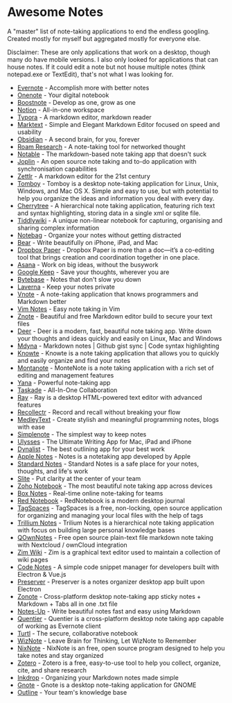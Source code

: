 # Awesome Notes
A "master" list of note-taking applications to end the endless googling. Created mostly for myself but aggregated mostly for everyone else.

Disclaimer: These are only applications that work on a desktop, though many do have mobile versions. I also only looked for applications that can house notes. If it could edit a note but not house multiple notes (think notepad.exe or TextEdit), that's not what I was looking for.

* [Evernote](https://evernote.com/) - Accomplish more with better notes
* [Onenote](https://www.microsoft.com/en-us/microsoft-365/onenote/digital-note-taking-app?ms.url=onenotecom&rtc=1) - Your digital notebook
* [Boostnote](https://boostnote.io/) - Develop as one, grow as one
* [Notion](https://www.notion.so/) - All-in-one workspace
* [Typora](https://typora.io/) - A markdown editor, markdown reader
* [Marktext](https://marktext.app/) - Simple and Elegant Markdown Editor focused on speed and usability
* [Obsidian](https://obsidian.md/) - A second brain, for you, forever
* [Roam Research](https://roamresearch.com/) - A note-taking tool for networked thought
* [Notable](https://notable.app/) - The markdown-based note taking app that doesn't suck
* [Joplin](https://joplinapp.org/) - An open source note taking and to-do application with synchronisation capabilities
* [Zettlr](https://www.zettlr.com/) - A markdown editor for the 21st century
* [Tomboy](https://wiki.gnome.org/Apps/Tomboy) - Tomboy is a desktop note-taking application for Linux, Unix, Windows, and Mac OS X. Simple and easy to use, but with potential to help you organize the ideas and information you deal with every day.
* [Cherrytree](https://www.giuspen.com/cherrytree/) - A hierarchical note taking application, featuring rich text and syntax highlighting, storing data in a single xml or sqlite file.
* [Tiddlywiki](https://tiddlywiki.com/) - A unique non-linear notebook for capturing, organising and sharing complex information
* [Notebag](https://notebag.app/) - Organize your notes without getting distracted
* [Bear](https://bear.app/) - Write beautifully on iPhone, iPad, and Mac
* [Dropbox Paper](https://www.dropbox.com/paper) - Dropbox Paper is more than a doc—it’s a co-editing tool that brings creation and coordination together in one place.
* [Asana](https://asana.com/) - Work on big ideas, without the busywork
* [Google Keep](https://keep.google.com/) - Save your thoughts, wherever you are
* [Bytebase](Bytebase.io) - Notes that don't slow you down
* [Laverna](https://laverna.cc/) - Keep your notes private
* [Vnote](https://vnotex.github.io/vnote/en_us/) - A note-taking application that knows programmers and Markdown better
* [Vim Notes](https://github.com/xolox/vim-notes) - Easy note taking in Vim
* [Znote](https://znote.io/) - Beautiful and free Markdown editor build to secure your text files
* [Deer](https://github.com/abahmed/Deer) - Deer is a modern, fast, beautiful note taking app. Write down your thoughts and ideas quickly and easily on Linux, Mac and Windows
* [Mdyna](https://mdyna.dev/) - Markdown notes | Github gist sync | Code syntax highlighting
* [Knowte](https://github.com/digimezzo/knowte) - Knowte is a note taking application that allows you to quickly and easily organize and find your notes
* [Montanote](https://github.com/urbanogardun/monte-note) - MonteNote is a note taking application with a rich set of editing and management features
* [Yana](https://yana.js.org/) - Powerful note-taking app
* [Taskade](https://www.taskade.com/) - All-In-One Collaboration
* [Ray](https://github.com/teslor/ray) - Ray is a desktop HTML-powered text editor with advanced features
* [Recollectr](https://recollectr.io/) - Record and recall without breaking your flow
* [MedleyText](https://medleytext.net/) - Create stylish and meaningful programming notes, blogs with ease
* [Simplenote](https://simplenote.com/) - The simplest way to keep notes
* [Ulysses](https://ulysses.app/) - The Ultimate Writing App for Mac, iPad and iPhone
* [Dynalist](https://dynalist.io/) - The best outlining app for your best work
* [Apple Notes](https://www.icloud.com/notes) - Notes is a notetaking app developed by Apple
* [Standard Notes](https://standardnotes.org/) - Standard Notes is a safe place for your notes, thoughts, and life's work
* [Slite](https://slite.com/) - Put clarity at the center of your team
* [Zoho Notebook](https://www.zoho.com/notebook/) - The most beautiful note taking app across devices
* [Box Notes](https://www.box.com/notes) - Real-time online note-taking for teams
* [Red Notebook](https://github.com/jendrikseipp/rednotebook) - RedNotebook is a modern desktop journal
* [TagSpaces](https://github.com/tagspaces/tagspaces) - TagSpaces is a free, non-locking, open source application for organizing and managing your local files with the help of tags
* [Trillium Notes](https://github.com/zadam/trilium) - Trilium Notes is a hierarchical note taking application with focus on building large personal knowledge bases
* [QOwnNotes](https://www.qownnotes.org/) - Free open source plain-text file markdown note taking with Nextcloud / ownCloud integration
* [Zim Wiki](https://zim-wiki.org/) - Zim is a graphical text editor used to maintain a collection of wiki pages
* [Code Notes](https://lauthieb.github.io/code-notes/) - A simple code snippet manager for developers built with Electron & Vue.js
* [Preserver](https://github.com/hsbalar/preserver) - Preserver is a notes organizer desktop app built upon Electron
* [Zonote](https://github.com/zonetti/zonote) - Cross-platform desktop note-taking app sticky notes + Markdown + Tabs all in one .txt file
* [Notes-Up](https://github.com/Philip-Scott/Notes-up) - Write beautiful notes fast and easy using Markdown
* [Quentier](https://github.com/d1vanov/quentier) - Quentier is a cross-platform desktop note taking app capable of working as Evernote client
* [Turtl](https://turtlapp.com/) - The secure, collaborative notebook
* [WizNote](https://www.wiz.cn/) - Leave Brain for Thinking, Let WizNote to Remember
* [NixNote](http://nixnote.org/NixNote-Home/) - NixNote is an free, open source program designed to help you take notes and stay organized
* [Zotero](https://www.zotero.org/) - Zotero is a free, easy-to-use tool to help you collect, organize, cite, and share research
* [Inkdrop](https://www.inkdrop.app/) - Organizing your Markdown notes made simple
* [Gnote](https://help.gnome.org/users/gnote/stable/introduction.html.en) - Gnote is a desktop note-taking application for GNOME
* [Outline](https://www.getoutline.com/) - Your team's knowledge base
